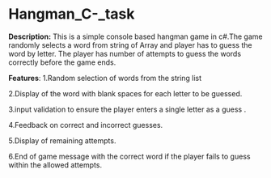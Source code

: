 # Hangman_C-_task

**Description:**
This is a simple console based hangman game in c#.The game randomly selects a word from string of Array and player has to guess the word by letter.
The player has number of attempts to guess the words correctly before the game ends.

**Features**:
1.Random selection of words from the string list

2.Display of the word with blank spaces for each letter to be guessed.

3.input validation to ensure the player enters a single letter as a guess .

4.Feedback on correct and incorrect guesses.

5.Display of remaining attempts.

6.End of game message with the correct word if the player fails to guess within the allowed attempts.
